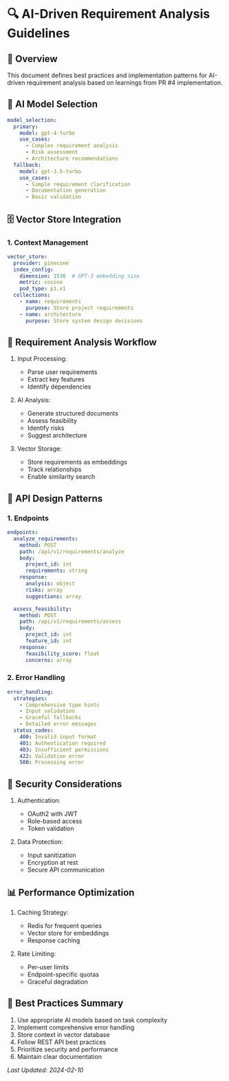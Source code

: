 # 🔍 AI-Driven Requirement Analysis Guidelines

## 📌 Overview
This document defines best practices and implementation patterns for AI-driven requirement analysis based on learnings from PR #4 implementation.

## 🤖 AI Model Selection
```yaml
model_selection:
  primary:
    model: gpt-4-turbo
    use_cases:
      - Complex requirement analysis
      - Risk assessment
      - Architecture recommendations
  fallback:
    model: gpt-3.5-turbo
    use_cases:
      - Simple requirement clarification
      - Documentation generation
      - Basic validation
```

## 🗄️ Vector Store Integration
### 1. Context Management
```yaml
vector_store:
  provider: pinecone
  index_config:
    dimension: 1536  # GPT-3 embedding size
    metric: cosine
    pod_type: p1.x1
  collections:
    - name: requirements
      purpose: Store project requirements
    - name: architecture
      purpose: Store system design decisions
```

## 🔄 Requirement Analysis Workflow
1. Input Processing:
   - Parse user requirements
   - Extract key features
   - Identify dependencies

2. AI Analysis:
   - Generate structured documents
   - Assess feasibility
   - Identify risks
   - Suggest architecture

3. Vector Storage:
   - Store requirements as embeddings
   - Track relationships
   - Enable similarity search

## 📡 API Design Patterns
### 1. Endpoints
```yaml
endpoints:
  analyze_requirements:
    method: POST
    path: /api/v1/requirements/analyze
    body:
      project_id: int
      requirements: string
    response:
      analysis: object
      risks: array
      suggestions: array

  assess_feasibility:
    method: POST
    path: /api/v1/requirements/assess
    body:
      project_id: int
      feature_id: int
    response:
      feasibility_score: float
      concerns: array
```

### 2. Error Handling
```yaml
error_handling:
  strategies:
    - Comprehensive type hints
    - Input validation
    - Graceful fallbacks
    - Detailed error messages
  status_codes:
    400: Invalid input format
    401: Authentication required
    403: Insufficient permissions
    422: Validation error
    500: Processing error
```

## 🔐 Security Considerations
1. Authentication:
   - OAuth2 with JWT
   - Role-based access
   - Token validation

2. Data Protection:
   - Input sanitization
   - Encryption at rest
   - Secure API communication

## 📊 Performance Optimization
1. Caching Strategy:
   - Redis for frequent queries
   - Vector store for embeddings
   - Response caching

2. Rate Limiting:
   - Per-user limits
   - Endpoint-specific quotas
   - Graceful degradation

## 📝 Best Practices Summary
1. Use appropriate AI models based on task complexity
2. Implement comprehensive error handling
3. Store context in vector database
4. Follow REST API best practices
5. Prioritize security and performance
6. Maintain clear documentation

_Last Updated: 2024-02-10_
